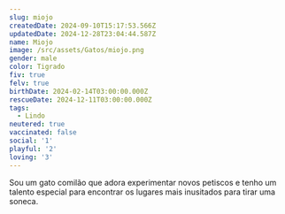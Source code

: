 ```yaml
---
slug: miojo
createdDate: 2024-09-10T15:17:53.566Z
updatedDate: 2024-12-28T23:04:44.587Z
name: Miojo
image: /src/assets/Gatos/miojo.png
gender: male
color: Tigrado
fiv: true
felv: true
birthDate: 2024-02-14T03:00:00.000Z
rescueDate: 2024-12-11T03:00:00.000Z
tags:
  - Lindo
neutered: true
vaccinated: false
social: '1'
playful: '2'
loving: '3'
---
```



Sou um gato comilão que adora experimentar novos petiscos e tenho um talento especial para encontrar os lugares mais inusitados para tirar uma soneca.
